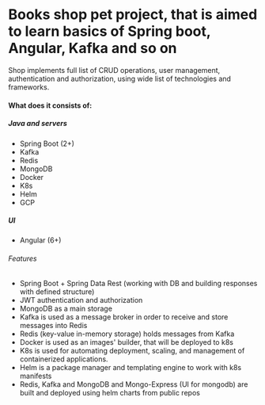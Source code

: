 # Books shop pet project, that is aimed to learn basics of Spring boot, Angular, Kafka and so on

Shop implements full list of CRUD operations, user management, authentication and authorization, 
using wide list of technologies and frameworks. 

#### What does it consists of:
##### Java and servers
- Spring Boot (2+)
- Kafka
- Redis
- MongoDB
- Docker
- K8s
- Helm
- GCP

##### UI
- Angular (6+)

###### Features
- Spring Boot + Spring Data Rest (working with DB and building responses with defined structure)
- JWT authentication and authorization 
- MongoDB as a main storage
- Kafka is used as a message broker in order to receive and store messages into Redis
- Redis (key-value in-memory storage) holds messages from Kafka
- Docker is used as an images' builder, that will be deployed to k8s
- K8s is used for automating deployment, scaling, and management of containerized applications.
- Helm is a package manager and templating engine to work with k8s manifests
- Redis, Kafka and MongoDB and Mongo-Express (UI for mongodb) are built and deployed using helm charts from public repos
